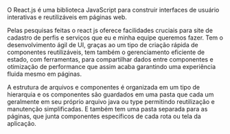 O React.js é uma biblioteca JavaScript para construir interfaces de usuário interativas e reutilizáveis em páginas web.

Pelas pesquisas feitas o react js oferece facilidades cruciais para site de cadastro de perfis e serviços que eu e minha equipe queremos fazer. Tem o desenvolvimento ágil de UI, graças ao um tipo de criação rápida de componentes reutilizáveis, tem também o gerenciamento eficiente de estado, com ferramentas, para compartilhar dados entre componentes e otimização de performance que assim acaba garantindo uma experiência fluida mesmo em páginas.

A estrutura de arquivos e componentes é organizada em um tipo de hierarquia e os componentes são guardados em uma pasta que cada um geralmente em seu próprio arquivo java ou type permitindo reutilização e manutenção simplificadas. E também tem uma pasta separada para as páginas, que junta componentes específicos de cada rota ou tela da aplicação.
